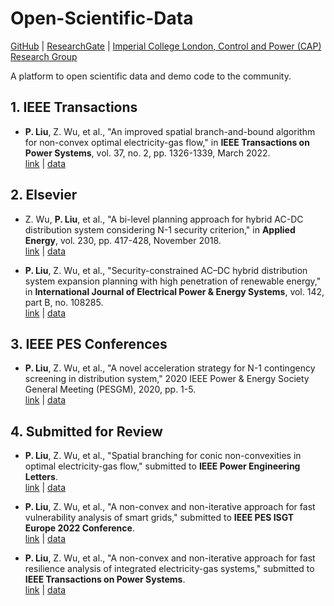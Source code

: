 # Open-Scientific-Data

[GitHub](https://github.com/TesLarry) | 
[ResearchGate](https://www.researchgate.net/profile/Pengxiang-Liu) |
[Imperial College London, Control and Power (CAP) Research Group](https://www.imperial.ac.uk/electrical-engineering/research/control-and-power/) 

A platform to open scientific data and demo code to the community. 

## 1. IEEE Transactions

* **P. Liu**, Z. Wu, et al., "An improved spatial branch-and-bound algorithm for non-convex optimal electricity-gas flow," in **IEEE Transactions on Power Systems**, vol. 37, no. 2, pp. 1326-1339, March 2022.\
[link](https://ieeexplore.ieee.org/document/9507323) | [data](https://github.com/TesLarry/open-scientific-data/tree/main/journal-articles/01-TPWRS-00162-2021)

## 2. Elsevier

- Z. Wu, **P. Liu**, et al., "A bi-level planning approach for hybrid AC-DC distribution system considering N-1 security criterion," in **Applied Energy**, vol. 230, pp. 417-428, November 2018.\
[link](https://www.sciencedirect.com/science/article/pii/S0306261918312807) | [data]()

- **P. Liu**, Z. Wu, et al., "Security-constrained AC–DC hybrid distribution system expansion planning with high penetration of renewable energy," in **International Journal of Electrical Power & Energy Systems**, vol. 142, part B, no. 108285.\
[link](https://www.sciencedirect.com/science/article/pii/S0142061522003064) | [data](https://github.com/TesLarry/open-scientific-data/tree/main/journal-articles/02-IJEPES-D-21-02944)

## 3. IEEE PES Conferences

- **P. Liu**, Z. Wu, et al., "A novel acceleration strategy for N-1 contingency screening in distribution system," 2020 IEEE Power & Energy Society General Meeting (PESGM), 2020, pp. 1-5.\
[link](https://ieeexplore.ieee.org/document/9281445) | [data]()

## 4. Submitted for Review

- **P. Liu**, Z. Wu, et al., "Spatial branching for conic non-convexities in optimal electricity-gas flow," submitted to **IEEE Power Engineering Letters**.\
[link]() | [data]()

- **P. Liu**, Z. Wu, et al., "A non-convex and non-iterative approach for fast vulnerability analysis of smart grids," submitted to **IEEE PES ISGT Europe 2022 Conference**.\
[link]() | [data]()

- **P. Liu**, Z. Wu, et al., "A non-convex and non-iterative approach for fast resilience analysis of integrated electricity-gas systems," submitted to **IEEE Transactions on Power Systems**.\
[link]() | [data](https://github.com/TesLarry/open-scientific-data/tree/main/research/NCNI_resilience_analysis_of_IEGS)